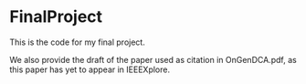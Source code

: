 # FinalProject
This is the code for my final project.

We also provide the draft of the paper used as citation in OnGenDCA.pdf, as this paper has yet to appear in IEEEXplore.
